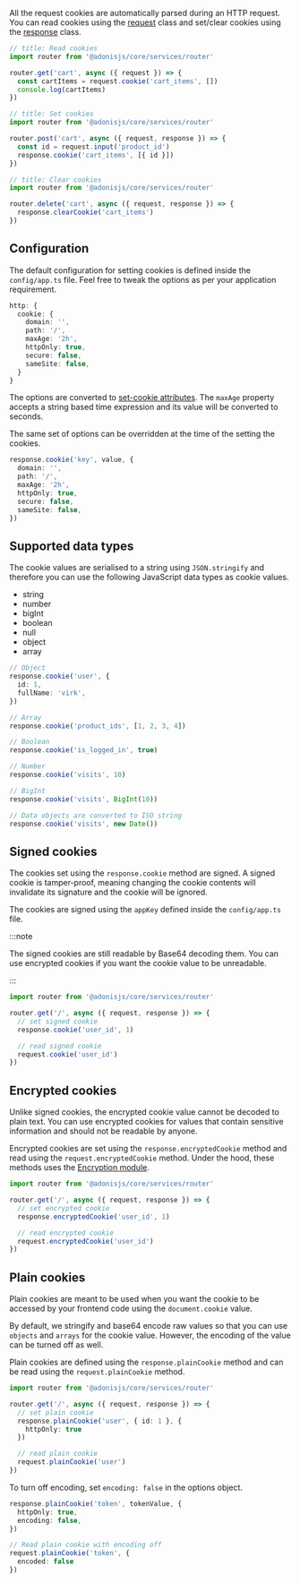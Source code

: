 All the request cookies are automatically parsed during an HTTP request. You can read cookies using the [request](./request.md) class and set/clear cookies using the [response](./response.md) class.

```ts
// title: Read cookies
import router from '@adonisjs/core/services/router'

router.get('cart', async ({ request }) => {
  const cartItems = request.cookie('cart_items', [])
  console.log(cartItems)
})
```

```ts
// title: Set cookies
import router from '@adonisjs/core/services/router'

router.post('cart', async ({ request, response }) => {
  const id = request.input('product_id')
  response.cookie('cart_items', [{ id }])
})
```

```ts
// title: Clear cookies
import router from '@adonisjs/core/services/router'

router.delete('cart', async ({ request, response }) => {
  response.clearCookie('cart_items')
})
```

## Configuration

The default configuration for setting cookies is defined inside the `config/app.ts` file. Feel free to tweak the options as per your application requirement.

```ts
http: {
  cookie: {
    domain: '',
    path: '/',
    maxAge: '2h',
    httpOnly: true,
    secure: false,
    sameSite: false,
  }
}
```

The options are converted to [set-cookie attributes](https://developer.mozilla.org/en-US/docs/Web/HTTP/Headers/Set-Cookie#attributes). The `maxAge` property accepts a string based time expression and its value will be converted to seconds.

The same set of options can be overridden at the time of the setting the cookies. 

```ts
response.cookie('key', value, {
  domain: '',
  path: '/',
  maxAge: '2h',
  httpOnly: true,
  secure: false,
  sameSite: false,
})
```

## Supported data types

The cookie values are serialised to a string using `JSON.stringify` and therefore you can use the following JavaScript data types as cookie values.

- string
- number
- bigInt
- boolean
- null
- object
- array 

```ts
// Object
response.cookie('user', {
  id: 1,
  fullName: 'virk',
})

// Array
response.cookie('product_ids', [1, 2, 3, 4])

// Boolean
response.cookie('is_logged_in', true)

// Number
response.cookie('visits', 10)

// BigInt
response.cookie('visits', BigInt(10))

// Data objects are converted to ISO string
response.cookie('visits', new Date())
```

## Signed cookies

The cookies set using the `response.cookie` method are signed. A signed cookie is tamper-proof, meaning changing the cookie contents will invalidate its signature and the cookie will be ignored.

The cookies are signed using the `appKey` defined inside the `config/app.ts` file.


:::note

The signed cookies are still readable by Base64 decoding them. You can use encrypted cookies if you want the cookie value to be unreadable.


:::


```ts
import router from '@adonisjs/core/services/router'

router.get('/', async ({ request, response }) => {
  // set signed cookie
  response.cookie('user_id', 1)

  // read signed cookie
  request.cookie('user_id')
})
```

## Encrypted cookies

Unlike signed cookies, the encrypted cookie value cannot be decoded to plain text. You can use encrypted cookies for values that contain sensitive information and should not be readable by anyone.

Encrypted cookies are set using the `response.encryptedCookie` method and read using the `request.encryptedCookie` method. Under the hood, these methods uses the [Encryption module](../security/encryption.md).

```ts
import router from '@adonisjs/core/services/router'

router.get('/', async ({ request, response }) => {
  // set encrypted cookie
  response.encryptedCookie('user_id', 1)

  // read encrypted cookie
  request.encryptedCookie('user_id')
})
```

## Plain cookies

Plain cookies are meant to be used when you want the cookie to be accessed by your frontend code using the `document.cookie` value. 

By default, we stringify and base64 encode raw values so that you can use `objects` and `arrays` for the cookie value. However, the encoding of the value can be turned off as well.

Plain cookies are defined using the `response.plainCookie` method and can be read using the `request.plainCookie` method.

```ts
import router from '@adonisjs/core/services/router'

router.get('/', async ({ request, response }) => {
  // set plain cookie
  response.plainCookie('user', { id: 1 }, {
    httpOnly: true
  })

  // read plain cookie
  request.plainCookie('user')
})
``` 

To turn off encoding, set `encoding: false` in the options object.

```ts
response.plainCookie('token', tokenValue, {
  httpOnly: true,
  encoding: false,
})

// Read plain cookie with encoding off
request.plainCookie('token', {
  encoded: false
})
```
